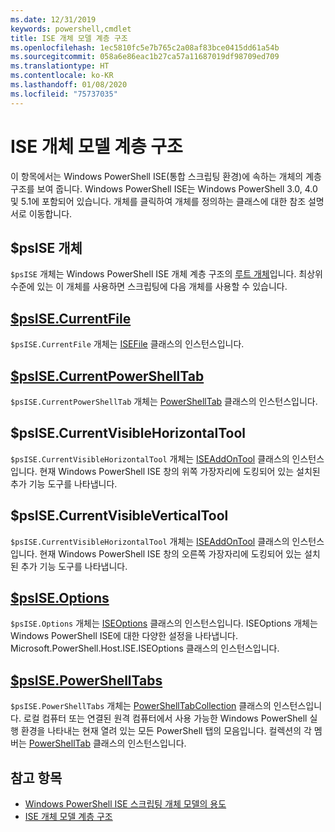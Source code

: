 ```yaml
---
ms.date: 12/31/2019
keywords: powershell,cmdlet
title: ISE 개체 모델 계층 구조
ms.openlocfilehash: 1ec5810fc5e7b765c2a08af83bce0415dd61a54b
ms.sourcegitcommit: 058a6e86eac1b27ca57a11687019df98709ed709
ms.translationtype: HT
ms.contentlocale: ko-KR
ms.lasthandoff: 01/08/2020
ms.locfileid: "75737035"
---
```

# <a name="the-ise-object-model-hierarchy"></a>ISE 개체 모델 계층 구조

이 항목에서는 Windows PowerShell ISE(통합 스크립팅 환경)에 속하는 개체의 계층 구조를 보여 줍니다. Windows PowerShell ISE는 Windows PowerShell 3.0, 4.0 및 5.1에 포함되어 있습니다. 개체를 클릭하여 개체를 정의하는 클래스에 대한 참조 설명서로 이동합니다.

## <a name="psise-object"></a>$psISE 개체

`$psISE` 개체는 Windows PowerShell ISE 개체 계층 구조의 [루트 개체](The-ObjectModelRoot-Object.md)입니다. 최상위 수준에 있는 이 개체를 사용하면 스크립팅에 다음 개체를 사용할 수 있습니다.

## <a name="psisecurrentfilethe-isefile-objectmd"></a>[$psISE.CurrentFile](The-ISEFile-Object.md)

`$psISE.CurrentFile` 개체는 [ISEFile](The-ISEFile-Object.md) 클래스의 인스턴스입니다.

## <a name="psisecurrentpowershelltabthe-powershelltab-objectmd"></a>[$psISE.CurrentPowerShellTab](The-PowerShellTab-Object.md)

`$psISE.CurrentPowerShellTab` 개체는 [PowerShellTab](The-PowerShellTab-Object.md) 클래스의 인스턴스입니다.

## <a name="psisecurrentvisiblehorizontaltool"></a>$psISE.CurrentVisibleHorizontalTool

`$psISE.CurrentVisibleHorizontalTool` 개체는 [ISEAddOnTool](The-ISEAddOnTool-Object.md) 클래스의 인스턴스입니다. 현재 Windows PowerShell ISE 창의 위쪽 가장자리에 도킹되어 있는 설치된 추가 기능 도구를 나타냅니다.

## <a name="psisecurrentvisibleverticaltool"></a>$psISE.CurrentVisibleVerticalTool

`$psISE.CurrentVisibleHorizontalTool` 개체는 [ISEAddOnTool](The-ISEAddOnTool-Object.md) 클래스의 인스턴스입니다. 현재 Windows PowerShell ISE 창의 오른쪽 가장자리에 도킹되어 있는 설치된 추가 기능 도구를 나타냅니다.

## <a name="psiseoptionsthe-iseoptions-objectmd"></a>[$psISE.Options](The-ISEOptions-Object.md)

`$psISE.Options` 개체는 [ISEOptions](The-ISEOptions-Object.md) 클래스의 인스턴스입니다. ISEOptions 개체는 Windows PowerShell ISE에 대한 다양한 설정을 나타냅니다. Microsoft.PowerShell.Host.ISE.ISEOptions 클래스의 인스턴스입니다.

## <a name="psisepowershelltabsthe-powershelltabcollection-objectmd"></a>[$psISE.PowerShellTabs](The-PowerShellTabCollection-Object.md)

`$psISE.PowerShellTabs` 개체는 [PowerShellTabCollection](The-PowerShellTabCollection-Object.md) 클래스의 인스턴스입니다. 로컬 컴퓨터 또는 연결된 원격 컴퓨터에서 사용 가능한 Windows PowerShell 실행 환경을 나타내는 현재 열려 있는 모든 PowerShell 탭의 모음입니다. 컬렉션의 각 멤버는 [PowerShellTab](The-PowerShellTab-Object.md) 클래스의 인스턴스입니다.

## <a name="see-also"></a>참고 항목

- [Windows PowerShell ISE 스크립팅 개체 모델의 용도](Purpose-of-the-Windows-PowerShell-ISE-Scripting-Object-Model.md)
- [ISE 개체 모델 계층 구조](The-ISE-Object-Model-Hierarchy.md)
